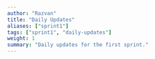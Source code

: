 ```yaml
---
author: "Razvan"
title: "Daily Updates"
aliases: ["sprint1"]
tags: ["sprint1", "daily-updates"]
weight: 1
summary: "Daily updates for the first sprint."
---
```


